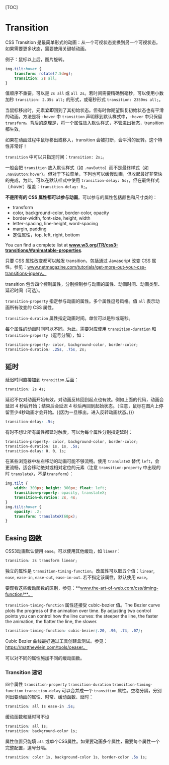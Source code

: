 [TOC]

# Transition

CSS Transition 是最简单形式的动画：从一个可视状态变换到另一个可视状态。如果需要更多状态，需要使用关键帧动画。

例子：鼠标以上后，图片旋转。

```css
img.tilt:hover {
    transform: rotate(7.5deg);
    transition: 2s all;
}
```

值顺序不重要。可以是 `2s all` 或 `all 2s`。若时间需要精确到毫秒，可以使用小数加秒 `transition: 2.35s all;` 的形式，或毫秒形式 `transition: 2350ms all;`。

当鼠标移出时，元素**立即**回到了其初始状态。但有时你期望恢复初始状态也有平滑的动画。方法是将 `:hover` 中  `transition` 声明移到默认样式中，`:hover` 中只保留 `transform`。背后的原理是，将一个属性放入默认样式，不管进出状态，transition 都生效。

如果在动画过程中鼠标移出或移入，transition 会被打断，会平滑的反转。这个特性非常好！

`transition` 中可以只指定时间：`transition: 2s;`。

一般会把 `transition` 放入默认样式（如 `.navButto`）而不是最终样式（如 `.navButton:hover`）。但对于下拉菜单，下列也可以缓慢动画，但收起最好非常快的完成，为此，可以在默认样式中使用 `transition-delay: 5s;`，但在最终样式（:hover）覆盖：`transition-delay: 0;`。

**不是所有的 CSS 属性都可以参与动画**。可以参与的属性包括颜色和尺寸类的：

* transform
* color, background-color, border-color, opacity
* border-width, font-size, height, width
* letter-spacing, line-height, word-spacing
* margin, padding
* 定位属性，top, left, right, bottom

You can find a complete list at **www.w3.org/TR/css3-transitions/#animatable-properties**.

只要 CSS 属性改变都可以触发 transition，包括通过 Javascript 改变 CSS 属性。参见：www.netmagazine.com/tutorials/get-more-out-your-css-transitions-jquery。

transition 包含四个控制属性，分别控制参与动画的属性、动画时间、动画类型、延迟时间（可选）。

`transition-property` 指定参与动画的属性。多个属性逗号风格。值 `all` 表示动画所有改变的 CSS 属性。

`transition-duration` 属性指定动画时间。单位可以是秒或毫秒。

每个属性的动画时间可以不同。为此，需要对应使用 `transition-duration` 和 `transition-property`（逗号分隔），如：

```css
transition-property: color, background-color, border-color;
transition-duration: .25s, .75s, 2s;
```

## 延时

延迟时间直接加到 `transition` 后面：

```css
transition: 2s 4s;
```

延迟不仅对动画开始有效，对动画反转回到起点也有效。例如上面的代码，动画会延迟 4 秒后开始；结束后会延迟 4 秒后再回到起始状态。（注意，鼠标在图片上停留至少4秒动画才会开始。{{因为一旦移出，进入反转动画状态。}}）

```css
transition-delay: .5s;
```

有时不想让所有属性都延时触发，可以为每个属性分别指定延时：

```css
transition-property: color, background-color, border-color;
transition-duration: 1s, 1s, .5s;
transition-delay: 0, 0, 1s;
```

在某些浏览器中左右移动的动画可能不够流畅。使用 `translateX` 替代 `left`，会更流畅，适合移动绝对或相对定位的元素（注意 `transition-property` 中出现的时 `translateX`，不是`transform`）：

```css
img.tilt {
    width: 300px; height: 300px; float: left;
    transition-property: opacity, translateX;
    transition-duration: 2s, 4s;
}
img.tilt:hover {
    opacity: .2;
    transform: translateX(60px);
}
```

## Easing 函数

CSS3动画默认使用 `ease`。可以使用其他缓动，如 `linear`：

```css
transition: 2s transform linear;
```

独立的属性是 `transition-timing-function`。改属性可以取五个值：`linear`, `ease`, `ease-in`, `ease-out`, `ease-in-out`. 若不指定该属性，默认使用 `ease`。

要观看这些缓动函数的区别，参见：**www.the-art-of-web.com/css/timing-function/**。

`transition-timing-function` 属性还接受 cubic-bezier 值。The Bezier curve plots the progress of the animation over time. By adjusting two control points you can control how the line curves: the steeper the line, the faster the animation, the flatter the line, the slower.

```css
transition-timing-function: cubic-bezier(.20, .96, .74, .07);
```

Cubic Bezier 曲线最好通过工具创建盒测试。参见：https://matthewlein.com/tools/ceaser。

可以对不同的属性施加不同的缓动函数。

### Transition 速记

四个属性 `transition-property` `transition-duration` `transition-timing-function` `transition-delay` 可以合并成一个 `transition` 属性。空格分隔，分别列出要动画的属性、时常、缓动函数、延时：

```css
transition: all 1s ease-in .5s;
```

缓动函数和延时可不设

```css
transition: all 1s;
transition: background-color 1s;
```

属性位置只能填 `all` 或单个CSS属性。如果要动画多个属性，需要每个属性一个完整配置，逗号分隔。

```css
transition: color 1s, background-color 1s, border-color .5s 1s;
```

